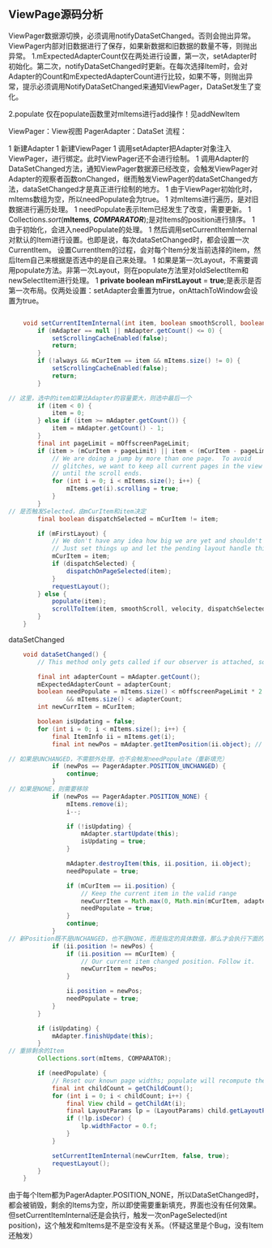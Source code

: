 ## ViewPage源码分析

ViewPager数据源切换，必须调用notifyDataSetChanged。否则会抛出异常。
ViewPager内部对旧数据进行了保存，如果新数据和旧数据的数量不等，则抛出异常。
1.mExpectedAdapterCount仅在两处进行设置，第一次，setAdapter时初始化。第二次，notifyDataSetChanged时更新。在每次选择Item时，会对Adapter的Count和mExpectedAdapterCount进行比较，如果不等，则抛出异常，提示必须调用NotifyDataSetChanged来通知ViewPager，DataSet发生了变化。

2.populate
仅在populate函数里对mItems进行add操作！见addNewItem


ViewPager：View视图
PagerAdapter：DataSet
流程：

1 新建Adapter
1 新建ViewPager
1 调用setAdapter把Adapter对象注入ViewPager，进行绑定。此时ViewPager还不会进行绘制。
1 调用Adapter的DataSetChanged方法，通知ViewPager数据源已经改变，会触发ViewPager对Adapter的观察者函数onChanged，继而触发ViewPager的dataSetChanged方法，dataSetChanged才是真正进行绘制的地方。
1 由于ViewPager初始化时，mItems数组为空，所以needPopulate会为true。
1 对mItems进行遍历，是对旧数据进行遍历处理。
1 needPopulate表示Item已经发生了改变，需要更新。
1 Collections.*sort*(**mItems**, ***COMPARATOR***);是对Items的position进行排序。
1 由于初始化，会进入needPopulate的处理。
1 然后调用setCurrentItemInternal对默认的Item进行设置。也即是说，每次dataSetChanged时，都会设置一次CurrentItem。
设置CurrentItem的过程，会对每个Item分发当前选择的item，然后Item自己来根据是否选中的是自己来处理。
1 如果是第一次Layout，不需要调用populate方法。非第一次Layout，则在populate方法里对oldSelectItem和newSelectItem进行处理。
1 **private boolean mFirstLayout** = **true**;是表示是否第一次布局。仅两处设置：setAdapter会重置为true，onAttachToWindow会设置为true。

```java

    void setCurrentItemInternal(int item, boolean smoothScroll, boolean always, int velocity) {
        if (mAdapter == null || mAdapter.getCount() <= 0) {
            setScrollingCacheEnabled(false);
            return;
        }
        if (!always && mCurItem == item && mItems.size() != 0) {
            setScrollingCacheEnabled(false);
            return;
        }

// 这里，选中的item如果比Adapter的容量要大，则选中最后一个
        if (item < 0) {
            item = 0;
        } else if (item >= mAdapter.getCount()) {
            item = mAdapter.getCount() - 1;
        }
        final int pageLimit = mOffscreenPageLimit;
        if (item > (mCurItem + pageLimit) || item < (mCurItem - pageLimit)) {
            // We are doing a jump by more than one page.  To avoid
            // glitches, we want to keep all current pages in the view
            // until the scroll ends.
            for (int i = 0; i < mItems.size(); i++) {
                mItems.get(i).scrolling = true;
            }
        }
// 是否触发Selected，由mCurItem和item决定
        final boolean dispatchSelected = mCurItem != item;

        if (mFirstLayout) {
            // We don't have any idea how big we are yet and shouldn't have any pages either.
            // Just set things up and let the pending layout handle things.
            mCurItem = item;
            if (dispatchSelected) {
                dispatchOnPageSelected(item);
            }
            requestLayout();
        } else {
            populate(item);
            scrollToItem(item, smoothScroll, velocity, dispatchSelected);
        }
    }

```

dataSetChanged

```java
    void dataSetChanged() {
        // This method only gets called if our observer is attached, so mAdapter is non-null.

        final int adapterCount = mAdapter.getCount();
        mExpectedAdapterCount = adapterCount;
        boolean needPopulate = mItems.size() < mOffscreenPageLimit * 2 + 1
                && mItems.size() < adapterCount;
        int newCurrItem = mCurItem;

        boolean isUpdating = false;
        for (int i = 0; i < mItems.size(); i++) {
            final ItemInfo ii = mItems.get(i);
            final int newPos = mAdapter.getItemPosition(ii.object); // getItemPosition的影响

// 如果是UNCHANGED，不需额外处理，也不会触发needPopulate（重新填充）
            if (newPos == PagerAdapter.POSITION_UNCHANGED) {
                continue;
            }
// 如果是NONE，则需要移除
            if (newPos == PagerAdapter.POSITION_NONE) {
                mItems.remove(i);
                i--;

                if (!isUpdating) {
                    mAdapter.startUpdate(this);
                    isUpdating = true;
                }

                mAdapter.destroyItem(this, ii.position, ii.object);
                needPopulate = true;

                if (mCurItem == ii.position) {
                    // Keep the current item in the valid range
                    newCurrItem = Math.max(0, Math.min(mCurItem, adapterCount - 1));
                    needPopulate = true;
                }
                continue;
            }
// 新Position既不是UNCHANGED，也不是NONE，而是指定的具体数值，那么才会执行下面的代码
            if (ii.position != newPos) {
                if (ii.position == mCurItem) {
                    // Our current item changed position. Follow it.
                    newCurrItem = newPos;
                }

                ii.position = newPos;
                needPopulate = true;
            }
        }

        if (isUpdating) {
            mAdapter.finishUpdate(this);
        }
// 重排剩余的Item
        Collections.sort(mItems, COMPARATOR);

        if (needPopulate) {
            // Reset our known page widths; populate will recompute them.
            final int childCount = getChildCount();
            for (int i = 0; i < childCount; i++) {
                final View child = getChildAt(i);
                final LayoutParams lp = (LayoutParams) child.getLayoutParams();
                if (!lp.isDecor) {
                    lp.widthFactor = 0.f;
                }
            }

            setCurrentItemInternal(newCurrItem, false, true);
            requestLayout();
        }
    }
```

由于每个Item都为PagerAdapter.POSITION_NONE，所以DataSetChanged时，都会被销毁，剩余的Items为空，所以即使需要重新填充，界面也没有任何效果。
但setCurrentItemInternal还是会执行，触发一次onPageSelected(int position)，这个触发和mItems是不是空没有关系。（怀疑这里是个Bug，没有Item还触发）
